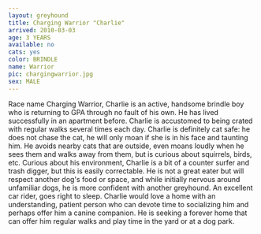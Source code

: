 ```yaml
---
layout: greyhound
title: Charging Warrior "Charlie"
arrived: 2010-03-03
age: 3 YEARS
available: no
cats: yes
color: BRINDLE
name: Warrior
pic: chargingwarrior.jpg
sex: MALE
---
```

Race name Charging Warrior, Charlie is an active, handsome brindle boy who is returning to GPA through no fault of his
own. He has lived successfully in an apartment before. Charlie is accustomed to being crated with regular walks several
times each day. Charlie is definitely cat safe: he does not chase the cat, he will only moan if she is in his face and
taunting him. He avoids nearby cats that are outside, even moans loudly when he sees them and walks away from them, but
is curious about squirrels, birds, etc. Curious about his environment, Charlie is a bit of a counter surfer and trash
digger, but this is easily correctable. He is not a great eater but will respect another dog's food or space, and while
initially nervous around unfamiliar dogs, he is more confident with another greyhound. An excellent car rider, goes
right to sleep. Charlie would love a home with an understanding, patient person who can devote time to socializing him
and perhaps offer him a canine companion. He is seeking a forever home that can offer him regular walks and play time in
the yard or at a dog park.
